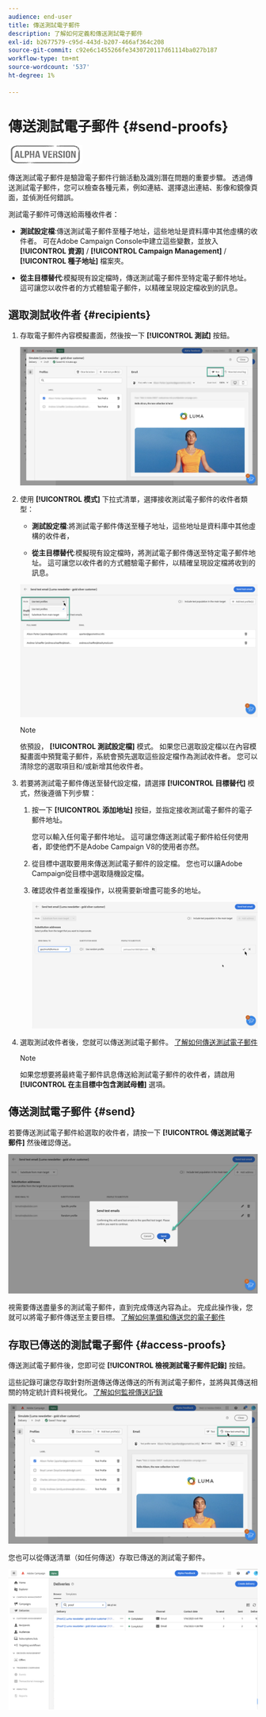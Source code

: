 ```yaml
---
audience: end-user
title: 傳送測試電子郵件
description: 了解如何定義和傳送測試電子郵件
exl-id: b2677579-c95d-443d-b207-466af364c208
source-git-commit: c92e6c1455266fe3430720117d61114ba027b187
workflow-type: tm+mt
source-wordcount: '537'
ht-degree: 1%

---
```


# 傳送測試電子郵件 {#send-proofs}

![](../assets/do-not-localize/badge.png)

傳送測試電子郵件是驗證電子郵件行銷活動及識別潛在問題的重要步驟。 透過傳送測試電子郵件，您可以檢查各種元素，例如連結、選擇退出連結、影像和鏡像頁面，並偵測任何錯誤。

測試電子郵件可傳送給兩種收件者：

* **測試設定檔**:傳送測試電子郵件至種子地址，這些地址是資料庫中其他虛構的收件者。 可在Adobe Campaign Console中建立這些變數，並放入 **[!UICONTROL 資源]** / **[!UICONTROL Campaign Management]** / **[!UICONTROL 種子地址]** 檔案夾。

* **從主目標替代**:模擬現有設定檔時，傳送測試電子郵件至特定電子郵件地址。 這可讓您以收件者的方式體驗電子郵件，以精確呈現設定檔收到的訊息。

## 選取測試收件者 {#recipients}

1. 存取電子郵件內容模擬畫面，然後按一下 **[!UICONTROL 測試]** 按鈕。

   ![](assets/test-button.png)

1. 使用 **[!UICONTROL 模式]** 下拉式清單，選擇接收測試電子郵件的收件者類型：

   * **測試設定檔**:將測試電子郵件傳送至種子地址，這些地址是資料庫中其他虛構的收件者，

   * **從主目標替代**:模擬現有設定檔時，將測試電子郵件傳送至特定電子郵件地址。 這可讓您以收件者的方式體驗電子郵件，以精確呈現設定檔將收到的訊息。

   ![](assets/test-mode.png)

   >[!NOTE]
   >
   >依預設， **[!UICONTROL 測試設定檔]** 模式。 如果您已選取設定檔以在內容模擬畫面中預覽電子郵件，系統會預先選取這些設定檔作為測試收件者。 您可以清除您的選取項目和/或新增其他收件者。

1. 若要將測試電子郵件傳送至替代設定檔，請選擇 **[!UICONTROL 目標替代]** 模式，然後遵循下列步驟：

   1. 按一下 **[!UICONTROL 添加地址]** 按鈕，並指定接收測試電子郵件的電子郵件地址。

      您可以輸入任何電子郵件地址。 這可讓您傳送測試電子郵件給任何使用者，即使他們不是Adobe Campaign V8的使用者亦然。

   1. 從目標中選取要用來傳送測試電子郵件的設定檔。 您也可以讓Adobe Campaign從目標中選取隨機設定檔。

   1. 確認收件者並重複操作，以視需要新增盡可能多的地址。

      ![](assets/substitution.png)

1. 選取測試收件者後，您就可以傳送測試電子郵件。 [了解如何傳送測試電子郵件](#send)

   >[!NOTE]
   >
   >如果您想要將最終電子郵件訊息傳送給測試電子郵件的收件者，請啟用 **[!UICONTROL 在主目標中包含測試母體]** 選項。

## 傳送測試電子郵件 {#send}

若要傳送測試電子郵件給選取的收件者，請按一下 **[!UICONTROL 傳送測試電子郵件]** 然後確認傳送。

![](assets/send-proof.png)

視需要傳送盡量多的測試電子郵件，直到完成傳送內容為止。 完成此操作後，您就可以將電子郵件傳送至主要目標。 [了解如何準備和傳送您的電子郵件](../monitor/prepare-send.md)

## 存取已傳送的測試電子郵件 {#access-proofs}

傳送測試電子郵件後，您即可從 **[!UICONTROL 檢視測試電子郵件記錄]** 按鈕。

這些記錄可讓您存取針對所選傳送傳送傳送的所有測試電子郵件，並將與其傳送相關的特定統計資料視覺化。 [了解如何監視傳送記錄](../monitor/delivery-logs.md)

![](assets/proof-log.png)

您也可以從傳送清單（如任何傳送）存取已傳送的測試電子郵件。

![](assets/delivery-list.png)
